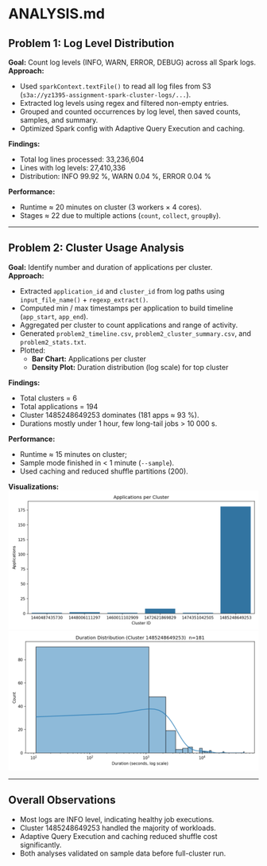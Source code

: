 # ANALYSIS.md

## Problem 1: Log Level Distribution
**Goal:** Count log levels (INFO, WARN, ERROR, DEBUG) across all Spark logs.  
**Approach:**  
- Used `sparkContext.textFile()` to read all log files from S3 (`s3a://yz1395-assignment-spark-cluster-logs/...`).
- Extracted log levels using regex and filtered non-empty entries.
- Grouped and counted occurrences by log level, then saved counts, samples, and summary.
- Optimized Spark config with Adaptive Query Execution and caching.

**Findings:**  
- Total log lines processed: 33,236,604  
- Lines with log levels: 27,410,336  
- Distribution: INFO 99.92 %, WARN 0.04 %, ERROR 0.04 %  

**Performance:**  
- Runtime ≈ 20 minutes on cluster (3 workers × 4 cores).  
- Stages ≈ 22 due to multiple actions (`count`, `collect`, `groupBy`).

---

## Problem 2: Cluster Usage Analysis
**Goal:** Identify number and duration of applications per cluster.  
**Approach:**  
- Extracted `application_id` and `cluster_id` from log paths using `input_file_name()` + `regexp_extract()`.  
- Computed min / max timestamps per application to build timeline (`app_start`, `app_end`).  
- Aggregated per cluster to count applications and range of activity.  
- Generated `problem2_timeline.csv`, `problem2_cluster_summary.csv`, and `problem2_stats.txt`.  
- Plotted:
  - **Bar Chart:** Applications per cluster  
  - **Density Plot:** Duration distribution (log scale) for top cluster

**Findings:**  
- Total clusters = 6  
- Total applications = 194  
- Cluster 1485248649253 dominates (181 apps ≈ 93 %).  
- Durations mostly under 1 hour, few long-tail jobs > 10 000 s.

**Performance:**  
- Runtime ≈ 15 minutes on cluster;  
- Sample mode finished in < 1 minute (`--sample`).  
- Used caching and reduced shuffle partitions (200).

**Visualizations:**  
![Applications per Cluster](data/output/problem2_bar_chart.png)  
![Duration Distribution](data/output/problem2_density_plot.png)

---

## Overall Observations
- Most logs are INFO level, indicating healthy job executions.  
- Cluster 1485248649253 handled the majority of workloads.  
- Adaptive Query Execution and caching reduced shuffle cost significantly.  
- Both analyses validated on sample data before full-cluster run.
